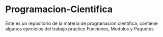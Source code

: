 # Programacion-Cientifica
Este es un repositorio de la materia de programacion cientifica, contiene algunos ejercicios del trabajo practico Funciones, Modulos y Paquetes
 